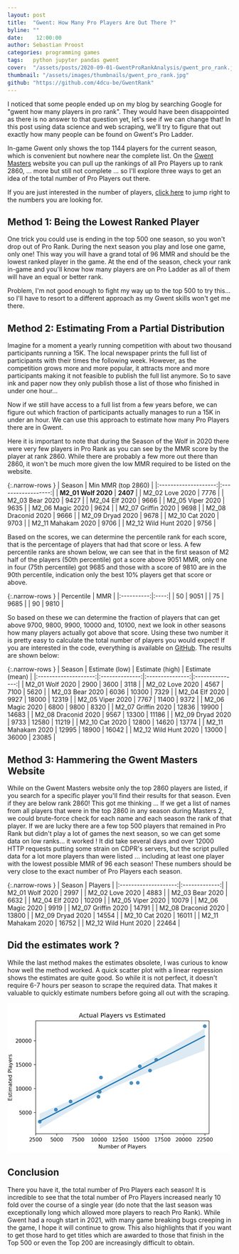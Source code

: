 ```yaml
---
layout: post
title:  "Gwent: How Many Pro Players Are Out There ?"
byline: ""
date:    12:00:00
author: Sebastian Proost
categories: programming games
tags:	python jupyter pandas gwent 
cover:  "/assets/posts/2020-09-01-GwentProRankAnalysis/gwent_pro_rank.jpg"
thumbnail: "/assets/images/thumbnails/gwent_pro_rank.jpg"
github: "https://github.com/4dcu-be/GwentRank"
---
```


I noticed that some people ended up on my blog by searching Google for "gwent how many players in pro rank". They would
have been disappointed as there is no answer to that question yet, let's see if we can change that! In this post
using data science and web scraping, we'll try to figure that out exactly how many people can be found on Gwent's Pro
Ladder.

In-game Gwent only shows the top 1144 players for the current season, which is convenient but nowhere near the complete
list. On the [Gwent Masters] website you can pull up the rankings of all Pro Players up to rank 2860, ... more but still
not complete ... so I'll explore three ways to get an idea of the total number of Pro Players out there.

If you are just interested in the number of players, [click here](#method-3-hammering-the-gwent-masters-website) to
jump right to the numbers you are looking for.

## Method 1: Being the Lowest Ranked Player

One trick you could use is ending in the top 500 one season, so you won't drop out of Pro Rank. During the next season
you play and lose one game, only one! This way you will have a grand total of 96 MMR and should be the lowest ranked player in 
the game. At the end of the season, check your rank in-game and you'll know how many players are on Pro Ladder as
all of them will have an equal or better rank.

Problem, I'm not good enough to fight my way up to the top 500 to try this... so I'll have to resort to a 
different approach as my Gwent skills won't get me there.

## Method 2: Estimating From a Partial Distribution

Imagine for a moment a yearly running competition with about two thousand participants running a 15K. The local newspaper
prints the full list of participants with their times the following week. However, as the competition grows more and more
popular, it attracts more and more participants making it not feasible to publish the full list anymore. So to save ink
and paper now they only publish those a list of those who finished in under one hour...

Now if we still have access to a full list from a few years before, we can figure out which fraction of participants
actually manages to run a 15K in under an hour. We can use this approach to estimate how many Pro Players there are in
Gwent.

Here it is important to note that during the Season of the Wolf in 2020 there were very few players in Pro Rank as you
can see by the MMR score by the player at rank 2860. While there are probably a few more out there than 2860, it won't
be much more given the low MMR required to be listed on the website.

{:.narrow-rows }
|        Season        | Min MMR (top 2860) |
|:--------------------:|:------------------:|
| **M2_01 Wolf 2020**  | **2407**           |
| M2_02 Love 2020      | 7776               |
| M2_03 Bear 2020      | 9427               |
| M2_04 Elf 2020       | 9666               |
| M2_05 Viper 2020     | 9635               |
| M2_06 Magic 2020     | 9624               |
| M2_07 Griffin 2020   | 9698               |
| M2_08 Draconid 2020  | 9666               |
| M2_09 Dryad 2020     | 9678               |
| M2_10 Cat 2020       | 9703               |
| M2_11 Mahakam 2020   | 9706               |
| M2_12 Wild Hunt 2020 | 9756               |

Based on the scores, we can determine the percentile rank for each score, that is the percentage of players that had
that score or less. A few percentile ranks are shown below, we can see that
in the first season of M2 half of the players (50th percentile) got a score above 9051 MMR, only one in four (75th
percentile) got 9685 and those with a score of 9810 are in the 90th percentile, indication only the best 10% players
get that score or above.

{:.narrow-rows }
| Percentile |  MMR |
|:----------:|:----:|
| 50         | 9051 |
| 75         | 9685 |
| 90         | 9810 |

So based on these we can determine the fraction of players that can get above 9700, 9800, 9900, 10000 and, 10100, 
next we look in other seasons how many players actually got above that score. Using these two number it is pretty
easy to calculate the total number of players you would expect! If you are interested in the code, everything is 
available on [GitHub]. The results are shown below:

{:.narrow-rows }
|        Season        | Estimate (low) | Estimate (high) | Estimate (mean) |
|:--------------------:|:--------------:|:---------------:|:---------------:|
| M2_01 Wolf 2020      | 2900           | 3600            | 3118            |
| M2_02 Love 2020      | 4567           | 7100            | 5620            |
| M2_03 Bear 2020      | 6036           | 10300           | 7329            |
| M2_04 Elf 2020       | 9927           | 18000           | 12319           |
| M2_05 Viper 2020     | 7767           | 11400           | 9372            |
| M2_06 Magic 2020     | 6800           | 9800            | 8320            |
| M2_07 Griffin 2020   | 12836          | 19900           | 14683           |
| M2_08 Draconid 2020  | 9567           | 13300           | 11186           |
| M2_09 Dryad 2020     | 9733           | 12580           | 11219           |
| M2_10 Cat 2020       | 12800          | 14620           | 13774           |
| M2_11 Mahakam 2020   | 12995          | 18900           | 16042           |
| M2_12 Wild Hunt 2020 | 13000          | 36000           | 23085           |


## Method 3: Hammering the Gwent Masters Website

While on the Gwent Masters website only the top 2860 players are listed, if you search for a specific player you'll
find their results for that season. Even if they are below rank 2860! This got me thinking ... If we get a list of 
names from all players that were in the top 2860 in any season during Masters 2, we could brute-force check for each name
and each season the rank of that player. If we are lucky there are a few top 500 players that remained in Pro Rank but
didn't play a lot of games the next season, so we can get some data on low ranks... it worked ! It did take several days
and over 12000 HTTP requests putting some strain on CDPR's servers, but the script pulled data for a lot more players 
than were listed ... including at least one player with the lowest possible MMR of 96 each season! These numbers should
be very close to the exact number of Pro Players each season.

{:.narrow-rows }
|        Season        | Players       |
|:--------------------:|:-------------:|
| M2_01 Wolf 2020      | 2997          |
| M2_02 Love 2020      | 4883          |
| M2_03 Bear 2020      | 6632          |
| M2_04 Elf 2020       | 10209         |
| M2_05 Viper 2020     | 10079         |
| M2_06 Magic 2020     | 9919          |
| M2_07 Griffin 2020   | 14791         |
| M2_08 Draconid 2020  | 13800         |
| M2_09 Dryad 2020     | 14554         |
| M2_10 Cat 2020       | 16011         |
| M2_11 Mahakam 2020   | 16752         |
| M2_12 Wild Hunt 2020 | 22464         |

## Did the estimates work ?

While the last method makes the estimates obsolete, I was curious to know how well the method worked. A quick
scatter plot with a linear regression shows the estimates are quite good. So while it is not perfect, it doesn't require
6-7 hours per season to scrape the required data. That makes it valuable to quickly estimate numbers before going all
out with the scraping.

![A quick check how well the estimates worked](/assets/posts/2021-01-24-GwentProPlayersAnalysis/estimate_check.png)

## Conclusion

There you have it, the total number of Pro Players each season! It is incredible to see that the total number of Pro
Players increased nearly 10 fold over the course of a single year (do note that the last season was exceptionally long
which allowed more players to reach Pro Rank). While Gwent had a rough start in 2021, with many
game breaking bugs creeping in the game, I hope it will continue to grow. This also highlights that if you want to
get those hard to get titles which are awarded to those that finish in the Top 500 or even the Top 200 are increasingly
difficult to obtain.


[Gwent Masters]: https://masters.playgwent.com/en/
[GitHub]: https://github.com/4dcu-be/GwentRank
